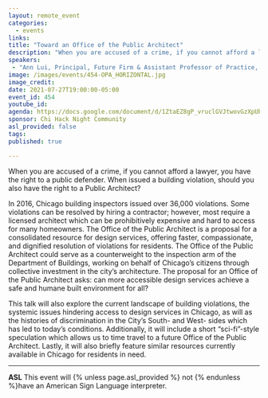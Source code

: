 ```yaml
---
layout: remote_event
categories:
  - events
links: 
title: "Toward an Office of the Public Architect"
description: "When you are accused of a crime, if you cannot afford a lawyer, you have the right to a public defender. When issued a building violation, should you also have the right to a Public Architect? The proposal for an Office of the Public Architect asks: can more accessible design services achieve a safe and humane built environment for all?"
speakers:
 - "Ann Lui, Principal, Future Firm & Assistant Professor of Practice, University of Michigan"
image: /images/events/454-OPA_HORIZONTAL.jpg
image_credit:
date: 2021-07-27T19:00:00-05:00
event_id: 454
youtube_id: 
agenda: https://docs.google.com/document/d/1ZtaEZ8gP_vruclGVJtwovGzXpUb6dST_MHVsJmQLDSg/edit?usp=sharing
sponsor: Chi Hack Night Community
asl_provided: false
tags: 
published: true

---
```


When you are accused of a crime, if you cannot afford a lawyer, you have the right to a public defender. When issued a building violation, should you also have the right to a Public Architect? 

In 2016, Chicago building inspectors issued over 36,000 violations. Some violations can be resolved by hiring a contractor; however, most require a licensed architect which can be prohibitively expensive and hard to access for many homeowners. The Office of the Public Architect is a proposal for a consolidated resource for design services, offering faster, compassionate, and dignified resolution of violations for residents. The Office of the Public Architect could serve as a counterweight to the inspection arm of the Department of Buildings, working on behalf of Chicago’s citizens through collective investment in the city’s architecture. The proposal for an Office of the Public Architect asks: can more accessible design services achieve a safe and humane built environment for all?

This talk will also explore the current landscape of building violations, the systemic issues hindering access to design services in Chicago, as will as the histories of discrimination in the City’s South- and West- sides which has led to today’s conditions. Additionally, it will include a short “sci-fi”-style speculation which allows us to time travel to a future Office of the Public Architect. Lastly, it will also briefly feature similar resources currently available in Chicago for residents in need. 

---

**ASL** This event will {% unless page.asl_provided %} not {% endunless %}have an American Sign Language interpreter.
